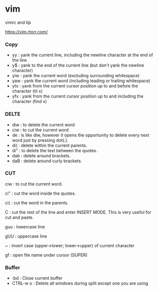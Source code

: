 # vim
vimrc and tip

https://vim.rtorr.com/

### Copy

- yy  : yank the current line, including the newline character at the end of the line
- y$  : yank to the end of the current line (but don't yank the newline character)
- yiw : yank the current word (excluding surrounding whitespace)
- yaw : yank the current word (including leading or trailing whitespace)
- ytx : yank from the current cursor position up to and before the character (til x)
- yfx : yank from the current cursor position up to and including the character (find x)

### DELTE

- diw : to delete the current word 
- ciw : to cut the current word 
- de  : is like diw, however it opens the opportunity to delete every next word just by pressing dot(.).
- di( : delete within the current parents.
- di" : to delete the text between the quotes.
- dab : delete around brackets.
- daB : delete around curly brackets.

### CUT 
 
ciw : to cut the current word.

ci" : cut the word inside the quotes.

ci( : cut the word in the parents.

C   : cut the rest of the line and enter INSERT MODE. This is very useful for cut and paste.


guu : lowercase line

gUU : uppercase line

~   : invert case (upper->lower; lower->upper) of current character

gf  : open file name under cursor (SUPER)

### Buffer
- :bd : Close current buffer 
- CTRL-w o : Delete all windows during split except one you are using
